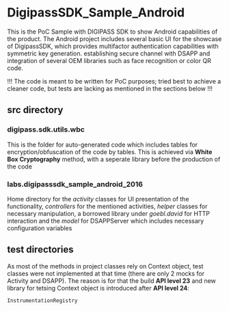 # DigipassSDK_Sample_Android
This is the PoC Sample with DIGIPASS SDK to show Android capabilities of the product. The Android project includes several basic UI for the showcase of DigipassSDK, which provides multifactor authentication capabilities with symmetric key generation. establishing secure channel with DSAPP and integration of several OEM libraries such as face recognition or color QR code.

!!! The code is meant to be written for PoC purposes; tried best to achieve a cleaner code, but tests are lacking as mentioned in the sections below !!!

## src directory

### digipass.sdk.utils.wbc
This is the folder for auto-generated code which includes tables for encryption/obfuscation of the code by tables. This is achieved via **White Box Cryptography** method, with a seperate library before the production of the code

### labs.digipasssdk_sample_android_2016
Home directory for the *activity* classes for UI presentation of the functionality, *controllers* for the mentioned activities, *helper* classes for necessary manipulation, a borrowed library under *goebl.david* for HTTP interaction and the *model* for DSAPPServer which includes necessary configuration variables

## test directories
As most of the methods in project classes rely on Context object, test classes were not implemented at that time (there are only 2 mocks for Activity and DSAPP). The reason is for that the build **API level 23** and new library for tetsing Context object is introduced after **API level 24**: 

```
InstrumentationRegistry
```
